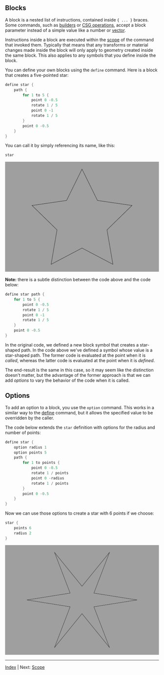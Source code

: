 Blocks
---

A block is a nested list of instructions, contained inside `{ ... }` braces. Some commands, such as [builders](builders.md) or [CSG operations](csg.md), accept a block parameter instead of a simple value like a number or [vector](literals.md).

Instructions inside a block are executed within the [scope](scope.md) of the command that invoked them. Typically that means that any transforms or material changes made inside the block will only apply to geometry created inside the same block. This also applies to any symbols that you define inside the block.

You can define your own blocks using the `define` command. Here is a block that creates a five-pointed star:

```swift
define star {
    path {
        for 1 to 5 {
            point 0 -0.5
            rotate 1 / 5
            point 0 -1
            rotate 1 / 5
        }
        point 0 -0.5
    }
}
```

You can call it by simply referencing its name, like this:

```swift
star
```

![Star](../../images/star.png)

**Note:** there is a subtle distinction between the code above and the code below:

```swift
define star path {
    for 1 to 5 {
        point 0 -0.5
        rotate 1 / 5
        point 0 -1
        rotate 1 / 5
    }
    point 0 -0.5
}
```

In the original code, we defined a new block symbol that creates a star-shaped path. In the code above we've defined a symbol whose value is a star-shaped path. The former code is evaluated at the point when it is *called*, whereas the latter code is evaluated at the point when it is *defined*.

The end-result is the same in this case, so it may seem like the distinction doesn't matter, but the advantage of the former approach is that we can add *options* to vary the behavior of the code when it is called.

## Options

To add an option to a block, you use the `option` command. This works in a similar way to the [define](symbols.md) command, but it allows the specified value to be overridden by the caller.

The code below extends the `star` definition with options for the radius and number of points:

```swift
define star {
    option radius 1
    option points 5
    path {
        for 1 to points {
            point 0 -0.5
            rotate 1 / points
            point 0 -radius
            rotate 1 / points
        }
        point 0 -0.5
    }
}
```

Now we can use those options to create a star with 6 points if we choose:

```swift
star {
    points 6
    radius 2
}
```

![Star](../../images/six-pointed-star.png)

---
[Index](index.md) | Next: [Scope](scope.md)
